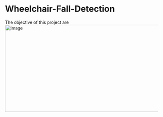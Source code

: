 # Wheelchair-Fall-Detection
The objective of this project are
<img width="1968" height="288" alt="image" src="https://github.com/user-attachments/assets/f90247db-78f2-4b73-9229-b3cd00c60e73" />


